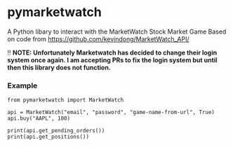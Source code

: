 # pymarketwatch
A Python libary to interact with the MarketWatch Stock Market Game
Based on code from https://github.com/kevindong/MarketWatch_API/


‼️ **NOTE: Unfortunately Marketwatch has decided to change their login system once again. I am accepting PRs to fix the login system but until then this library does not function.**

### Example
```
from pymarketwatch import MarketWatch

api = MarketWatch("email", "password", "game-name-from-url", True)
api.buy("AAPL", 100)

print(api.get_pending_orders())
print(api.get_positions())

```
